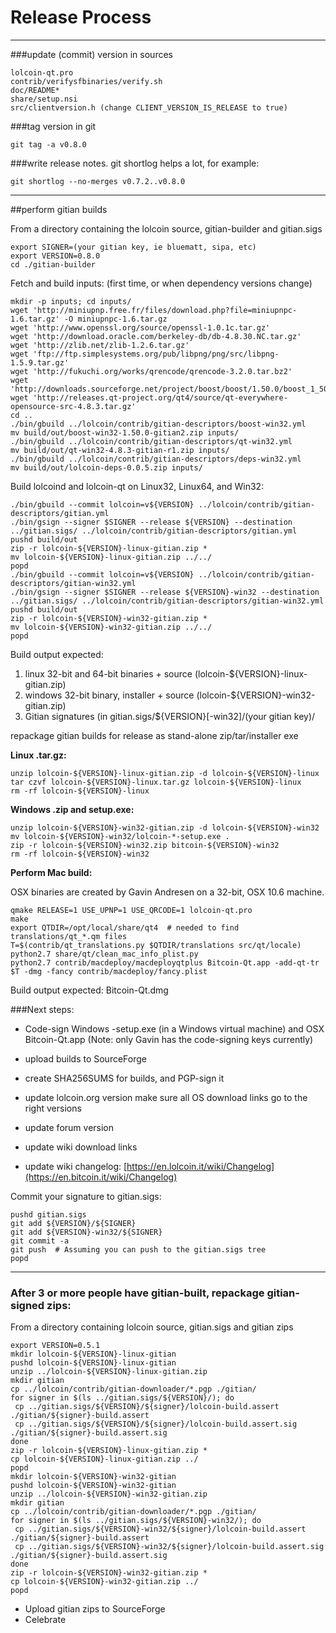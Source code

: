 Release Process
====================

* * *

###update (commit) version in sources


	lolcoin-qt.pro
	contrib/verifysfbinaries/verify.sh
	doc/README*
	share/setup.nsi
	src/clientversion.h (change CLIENT_VERSION_IS_RELEASE to true)

###tag version in git

	git tag -a v0.8.0

###write release notes. git shortlog helps a lot, for example:

	git shortlog --no-merges v0.7.2..v0.8.0

* * *

##perform gitian builds

 From a directory containing the lolcoin source, gitian-builder and gitian.sigs
  
	export SIGNER=(your gitian key, ie bluematt, sipa, etc)
	export VERSION=0.8.0
	cd ./gitian-builder

 Fetch and build inputs: (first time, or when dependency versions change)

	mkdir -p inputs; cd inputs/
	wget 'http://miniupnp.free.fr/files/download.php?file=miniupnpc-1.6.tar.gz' -O miniupnpc-1.6.tar.gz
	wget 'http://www.openssl.org/source/openssl-1.0.1c.tar.gz'
	wget 'http://download.oracle.com/berkeley-db/db-4.8.30.NC.tar.gz'
	wget 'http://zlib.net/zlib-1.2.6.tar.gz'
	wget 'ftp://ftp.simplesystems.org/pub/libpng/png/src/libpng-1.5.9.tar.gz'
	wget 'http://fukuchi.org/works/qrencode/qrencode-3.2.0.tar.bz2'
	wget 'http://downloads.sourceforge.net/project/boost/boost/1.50.0/boost_1_50_0.tar.bz2'
	wget 'http://releases.qt-project.org/qt4/source/qt-everywhere-opensource-src-4.8.3.tar.gz'
	cd ..
	./bin/gbuild ../lolcoin/contrib/gitian-descriptors/boost-win32.yml
	mv build/out/boost-win32-1.50.0-gitian2.zip inputs/
	./bin/gbuild ../lolcoin/contrib/gitian-descriptors/qt-win32.yml
	mv build/out/qt-win32-4.8.3-gitian-r1.zip inputs/
	./bin/gbuild ../lolcoin/contrib/gitian-descriptors/deps-win32.yml
	mv build/out/lolcoin-deps-0.0.5.zip inputs/

 Build lolcoind and lolcoin-qt on Linux32, Linux64, and Win32:
  
	./bin/gbuild --commit lolcoin=v${VERSION} ../lolcoin/contrib/gitian-descriptors/gitian.yml
	./bin/gsign --signer $SIGNER --release ${VERSION} --destination ../gitian.sigs/ ../lolcoin/contrib/gitian-descriptors/gitian.yml
	pushd build/out
	zip -r lolcoin-${VERSION}-linux-gitian.zip *
	mv lolcoin-${VERSION}-linux-gitian.zip ../../
	popd
	./bin/gbuild --commit lolcoin=v${VERSION} ../lolcoin/contrib/gitian-descriptors/gitian-win32.yml
	./bin/gsign --signer $SIGNER --release ${VERSION}-win32 --destination ../gitian.sigs/ ../lolcoin/contrib/gitian-descriptors/gitian-win32.yml
	pushd build/out
	zip -r lolcoin-${VERSION}-win32-gitian.zip *
	mv lolcoin-${VERSION}-win32-gitian.zip ../../
	popd

  Build output expected:

  1. linux 32-bit and 64-bit binaries + source (lolcoin-${VERSION}-linux-gitian.zip)
  2. windows 32-bit binary, installer + source (lolcoin-${VERSION}-win32-gitian.zip)
  3. Gitian signatures (in gitian.sigs/${VERSION}[-win32]/(your gitian key)/

repackage gitian builds for release as stand-alone zip/tar/installer exe

**Linux .tar.gz:**

	unzip lolcoin-${VERSION}-linux-gitian.zip -d lolcoin-${VERSION}-linux
	tar czvf lolcoin-${VERSION}-linux.tar.gz lolcoin-${VERSION}-linux
	rm -rf lolcoin-${VERSION}-linux

**Windows .zip and setup.exe:**

	unzip lolcoin-${VERSION}-win32-gitian.zip -d lolcoin-${VERSION}-win32
	mv lolcoin-${VERSION}-win32/lolcoin-*-setup.exe .
	zip -r lolcoin-${VERSION}-win32.zip bitcoin-${VERSION}-win32
	rm -rf lolcoin-${VERSION}-win32

**Perform Mac build:**

  OSX binaries are created by Gavin Andresen on a 32-bit, OSX 10.6 machine.

	qmake RELEASE=1 USE_UPNP=1 USE_QRCODE=1 lolcoin-qt.pro
	make
	export QTDIR=/opt/local/share/qt4  # needed to find translations/qt_*.qm files
	T=$(contrib/qt_translations.py $QTDIR/translations src/qt/locale)
	python2.7 share/qt/clean_mac_info_plist.py
	python2.7 contrib/macdeploy/macdeployqtplus Bitcoin-Qt.app -add-qt-tr $T -dmg -fancy contrib/macdeploy/fancy.plist

 Build output expected: Bitcoin-Qt.dmg

###Next steps:

* Code-sign Windows -setup.exe (in a Windows virtual machine) and
  OSX Bitcoin-Qt.app (Note: only Gavin has the code-signing keys currently)

* upload builds to SourceForge

* create SHA256SUMS for builds, and PGP-sign it

* update lolcoin.org version
  make sure all OS download links go to the right versions

* update forum version

* update wiki download links

* update wiki changelog: [https://en.lolcoin.it/wiki/Changelog](https://en.bitcoin.it/wiki/Changelog)

Commit your signature to gitian.sigs:

	pushd gitian.sigs
	git add ${VERSION}/${SIGNER}
	git add ${VERSION}-win32/${SIGNER}
	git commit -a
	git push  # Assuming you can push to the gitian.sigs tree
	popd

-------------------------------------------------------------------------

### After 3 or more people have gitian-built, repackage gitian-signed zips:

From a directory containing lolcoin source, gitian.sigs and gitian zips

	export VERSION=0.5.1
	mkdir lolcoin-${VERSION}-linux-gitian
	pushd lolcoin-${VERSION}-linux-gitian
	unzip ../lolcoin-${VERSION}-linux-gitian.zip
	mkdir gitian
	cp ../lolcoin/contrib/gitian-downloader/*.pgp ./gitian/
	for signer in $(ls ../gitian.sigs/${VERSION}/); do
	 cp ../gitian.sigs/${VERSION}/${signer}/lolcoin-build.assert ./gitian/${signer}-build.assert
	 cp ../gitian.sigs/${VERSION}/${signer}/lolcoin-build.assert.sig ./gitian/${signer}-build.assert.sig
	done
	zip -r lolcoin-${VERSION}-linux-gitian.zip *
	cp lolcoin-${VERSION}-linux-gitian.zip ../
	popd
	mkdir lolcoin-${VERSION}-win32-gitian
	pushd lolcoin-${VERSION}-win32-gitian
	unzip ../lolcoin-${VERSION}-win32-gitian.zip
	mkdir gitian
	cp ../lolcoin/contrib/gitian-downloader/*.pgp ./gitian/
	for signer in $(ls ../gitian.sigs/${VERSION}-win32/); do
	 cp ../gitian.sigs/${VERSION}-win32/${signer}/lolcoin-build.assert ./gitian/${signer}-build.assert
	 cp ../gitian.sigs/${VERSION}-win32/${signer}/lolcoin-build.assert.sig ./gitian/${signer}-build.assert.sig
	done
	zip -r lolcoin-${VERSION}-win32-gitian.zip *
	cp lolcoin-${VERSION}-win32-gitian.zip ../
	popd

- Upload gitian zips to SourceForge
- Celebrate 
